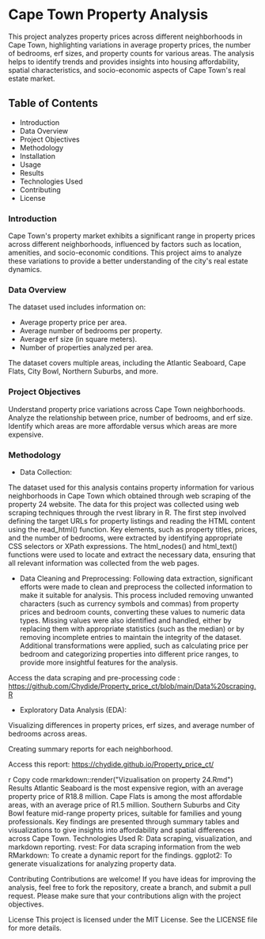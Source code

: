 
# Cape Town Property Analysis
This project analyzes property prices across different neighborhoods in Cape Town, highlighting variations in average property prices, the number of bedrooms, erf sizes, and property counts for various areas. The analysis helps to identify trends and provides insights into housing affordability, spatial characteristics, and socio-economic aspects of Cape Town's real estate market.

## Table of Contents
- Introduction
- Data Overview
- Project Objectives
- Methodology
- Installation
- Usage
- Results
- Technologies Used
- Contributing
- License
  
### Introduction
Cape Town's property market exhibits a significant range in property prices across different neighborhoods, influenced by factors such as location, amenities, and socio-economic conditions. This project aims to analyze these variations to provide a better understanding of the city's real estate dynamics.

### Data Overview
The dataset used includes information on:
- Average property price per area.
- Average number of bedrooms per property.
- Average erf size (in square meters).
- Number of properties analyzed per area.

The dataset covers multiple areas, including the Atlantic Seaboard, Cape Flats, City Bowl, Northern Suburbs, and more.

### Project Objectives
Understand property price variations across Cape Town neighborhoods.
Analyze the relationship between price, number of bedrooms, and erf size.
Identify which areas are more affordable versus which areas are more expensive.
### Methodology
- Data Collection:

The dataset used for this analysis contains property information for various neighborhoods in Cape Town which obtained through web scraping of the property 24 website. The data for this project was collected using web scraping techniques through the rvest library in R. The first step involved defining the target URLs for property listings and reading the HTML content using the read_html() function. Key elements, such as property titles, prices, and the number of bedrooms, were extracted by identifying appropriate CSS selectors or XPath expressions. The html_nodes() and html_text() functions were used to locate and extract the necessary data, ensuring that all relevant information was collected from the web pages.

- Data Cleaning and Preprocessing:
Following data extraction, significant efforts were made to clean and preprocess the collected information to make it suitable for analysis. This process included removing unwanted characters (such as currency symbols and commas) from property prices and bedroom counts, converting these values to numeric data types. Missing values were also identified and handled, either by replacing them with appropriate statistics (such as the median) or by removing incomplete entries to maintain the integrity of the dataset. Additional transformations were applied, such as calculating price per bedroom and categorizing properties into different price ranges, to provide more insightful features for the analysis.

Access the data scraping and pre-processing code : https://github.com/Chydide/Property_price_ct/blob/main/Data%20scraping.R

- Exploratory Data Analysis (EDA):

Visualizing differences in property prices, erf sizes, and average number of bedrooms across areas.

Creating summary reports for each neighborhood.

Access this report: https://chydide.github.io/Property_price_ct/


r
Copy code
rmarkdown::render("Vizualisation on property 24.Rmd")
Results
Atlantic Seaboard is the most expensive region, with an average property price of R18.8 million.
Cape Flats is among the most affordable areas, with an average price of R1.5 million.
Southern Suburbs and City Bowl feature mid-range property prices, suitable for families and young professionals.
Key findings are presented through summary tables and visualizations to give insights into affordability and spatial differences across Cape Town.
Technologies Used
R: Data scraping, visualization, and markdown reporting.
rvest: For data scraping information from the web
RMarkdown: To create a dynamic report for the findings.
ggplot2: To generate visualizations for analyzing property data.

Contributing
Contributions are welcome! If you have ideas for improving the analysis, feel free to fork the repository, create a branch, and submit a pull request. Please make sure that your contributions align with the project objectives.

License
This project is licensed under the MIT License. See the LICENSE file for more details.


